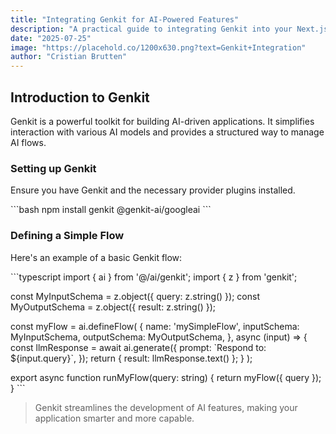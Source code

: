 ```yaml
---
title: "Integrating Genkit for AI-Powered Features"
description: "A practical guide to integrating Genkit into your Next.js application to leverage powerful AI models for various tasks."
date: "2025-07-25"
image: "https://placehold.co/1200x630.png?text=Genkit+Integration"
author: "Cristian Brutten"
---
```


## Introduction to Genkit

Genkit is a powerful toolkit for building AI-driven applications. It simplifies interaction with various AI models and provides a structured way to manage AI flows.

### Setting up Genkit

Ensure you have Genkit and the necessary provider plugins installed.

\`\`\`bash
npm install genkit @genkit-ai/googleai
\`\`\`

### Defining a Simple Flow

Here's an example of a basic Genkit flow:

\`\`\`typescript
import { ai } from '@/ai/genkit';
import { z } from 'genkit';

const MyInputSchema = z.object({ query: z.string() });
const MyOutputSchema = z.object({ result: z.string() });

const myFlow = ai.defineFlow(
  {
    name: 'mySimpleFlow',
    inputSchema: MyInputSchema,
    outputSchema: MyOutputSchema,
  },
  async (input) => {
    const llmResponse = await ai.generate({
      prompt: \`Respond to: \${input.query}\`,
    });
    return { result: llmResponse.text() };
  }
);

export async function runMyFlow(query: string) {
  return myFlow({ query });
}
\`\`\`

> Genkit streamlines the development of AI features, making your application smarter and more capable.
